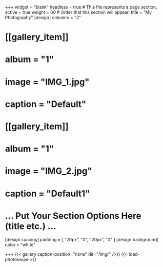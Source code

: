 +++
widget = "blank"
headless = true  # This file represents a page section.
active = true
weight = 60  # Order that this section will appear.
title = "My Photography"
[design]
	columns = "2"
# [[gallery_item]]
# 	album = "1"
# 	image = "IMG_1.jpg"
# 	caption = "Default"
# [[gallery_item]]
# 	album = "1"
# 	image = "IMG_2.jpg"
# 	caption = "Default1"
# ... Put Your Section Options Here (title etc.) ...
[design.spacing]
padding = [ "20px", "0", "20px", "0" ]
[design.background]
color = "white"


+++
{{< gallery caption-position="none" dir="/img/" />}} {{< load-photoswipe >}}